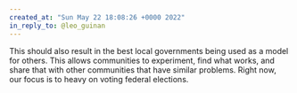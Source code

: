 ```yaml
---
created_at: "Sun May 22 18:08:26 +0000 2022"
in_reply_to: @leo_guinan
---
```


This should also result in the best local governments being used as a model for others. This allows communities to experiment, find what works, and share that with other communities that have similar problems. Right now, our focus is to heavy on voting federal elections.
